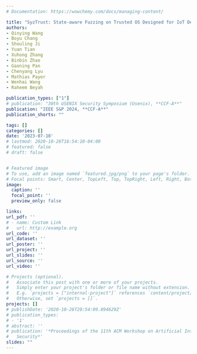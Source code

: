 ```yaml
---
# Documentation: https://wowchemy.com/docs/managing-content/

title: "SyzTrust: State-aware Fuzzing on Trusted OS Designed for IoT Devices"
authors:
- Qinying Wang
- Boyu Chang
- Shouling Ji
- Yuan Tian
- Xuhong Zhang
- Binbin Zhao
- Gaoning Pan
- Chenyang Lyu
- Mathias Payer
- Wenhai Wang
- Raheem Beyah

publication_types: ["1"]
# publication: "30th USENIX Security Symposium (Usenix), **CCF-A**"
publication: "IEEE S&P 2024, **CCF-A**"
publication_shorts: ""

tags: []
categories: []
date: '2023-07-10'
# lastmod: 2020-10-26T16:54:10-04:00
# featured: false
# draft: false


# Featured image
# To use, add an image named `featured.jpg/png` to your page's folder.
# Focal points: Smart, Center, TopLeft, Top, TopRight, Left, Right, BottomLeft, Bottom, BottomRight.
image:
  caption: ''
  focal_point: ''
  preview_only: false

links:
url_pdf: ''
# - name: Custom Link
#   url: http://example.org
url_code: ''
url_dataset: ''
url_poster: ''
url_project: ''
url_slides: ''
url_source: ''
url_video: ''

# Projects (optional).
#   Associate this post with one or more of your projects.
#   Simply enter your project's folder or file name without extension.
#   E.g. `projects = ["internal-project"]` references `content/project/deep-learning/index.md`.
#   Otherwise, set `projects = []`.
projects: []
# publishDate: '2020-10-26T20:54:09.894629Z'
# publication_types:
# - '1'
# abstract: ''
# publication: '*Proceedings of the 11th ACM Workshop on Artificial Intelligence and
#   Security*'
slides: ""
---
```


